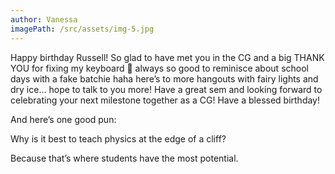 ```yaml
---
author: Vanessa
imagePath: /src/assets/img-5.jpg
---
```


Happy birthday Russell! So glad to have met you in the CG and a big THANK YOU for fixing my keyboard 🙏 always so good to reminisce about school days with a fake batchie haha here’s to more hangouts with fairy lights and dry ice… hope to talk to you more! Have a great sem and looking forward to celebrating your next milestone together as a CG! Have a blessed birthday!

And here’s one good pun:

Why is it best to teach physics at the edge of a cliff?

Because that’s where students have the most potential.
